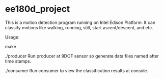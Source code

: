 # ee180d_project

This is a motion detection program running on Intel Edison Platform. It can classify motions like walking, running, still, start ascent/descent, and etc.

Usage:

make

./producer
Run producer at 9DOF sensor so generate data files named after time stamps.

./consumer
Run consumer to view the classification results at console.
